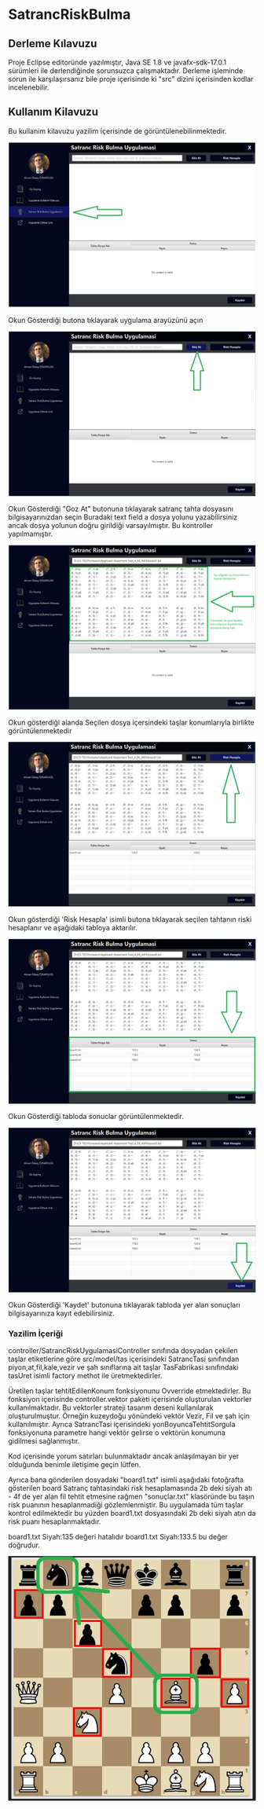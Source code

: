# SatrancRiskBulma


## Derleme Kılavuzu

  Proje Eclipse editoründe yazılmıştır, Java SE 1.8 ve javafx-sdk-17.0.1 sürümleri ile derlendiğinde sorunsuzca çalışmaktadır.
  Derleme işleminde sorun ile karşılaşırsanız bile proje içerisinde ki "src" dizini içerisinden kodlar incelenebilir. 


## Kullanım Kilavuzu
  
  Bu kullanim kilavuzu yazilim içerisinde de görüntülenebilinmektedir. 
  
 
 ![Kullanim Kilavuzu 1](https://github.com/AhmetOzkarsligil/SatrancRiskBulma/blob/master/src/images/userGuide/0.jpg)
 
 Okun Gösterdiği butona tıklayarak uygulama arayüzünü açın
  
  
  
  
  ![Kullanim Kilavuzu 2](https://github.com/AhmetOzkarsligil/SatrancRiskBulma/blob/master/src/images/userGuide/1.jpg)
  
  Okun Gösterdiği "Goz At" butonuna tıklayarak satranç tahta dosyasını bilgisayarınızdan seçin 
	Buradaki text field a dosya yolunu yazabilirsiniz ancak dosya yolunun doğru girildiği varsayılmıştır. Bu kontroller yapılmamıştır.
  
  
  
 
 ![Kullanim Kilavuzu 3](https://github.com/AhmetOzkarsligil/SatrancRiskBulma/blob/master/src/images/userGuide/2.png)
  
  Okun gösterdiği alanda Seçilen dosya içersindeki taşlar konumlarıyla birlikte görüntülenmektedir
  
  


![Kullanim Kilavuzu 4](https://github.com/AhmetOzkarsligil/SatrancRiskBulma/blob/master/src/images/userGuide/3.jpg)
  
  Okun gösterdiği 'Risk Hesapla' isimli butona tıklayarak seçilen tahtanın riski hesaplanır ve aşağıdaki tabloya aktarılır.
  
  
  
 
 ![Kullanim Kilavuzu 4](https://github.com/AhmetOzkarsligil/SatrancRiskBulma/blob/master/src/images/userGuide/4.jpg)
  
  Okun Gösterdiği tabloda sonuclar görüntülenmektedir.
  
  
  
  
  ![Kullanim Kilavuzu 4](https://github.com/AhmetOzkarsligil/SatrancRiskBulma/blob/master/src/images/userGuide/5.jpg)
 
  Okun Gösterdiği 'Kaydet' butonuna tıklayarak tabloda yer alan sonuçları bilgisayarınıza kayıt edebilirsiniz.
  
### Yazilim İçeriği
   
   controller/SatrancRiskUygulamasiController sınıfında dosyadan çekilen taşlar etiketlerine göre src/model/tas içerisindeki SatrancTasi sınıfından  piyon,at,fil,kale,vezir ve şah sınıflarına ait taşlar TasFabrikasi sınıfındaki tasUret isimli factory methot ile üretmektedirler.
   
   Üretilen taşlar tehtitEdilenKonum fonksiyonunu Ovverride etmektedirler. Bu fonksiyon içerisinde controller.vektor paketi içerisinde oluşturulan vektorler kullanılmaktadır. 
Bu vektorler strateji tasarım deseni kullanılarak oluşturulmuştur. Örneğin kuzeydoğu yönündeki vektör Vezir, Fil ve şah için kullanılmıştır. Ayrıca SatrancTasi içerisindeki yonBoyuncaTehtitSorgula fonksiyonuna parametre hangi vektör gelirse o vektörün konumuna gidilmesi sağlanmıştır. 

Kod içerisinde yorum satırları bulunmaktadır ancak anlaşılmayan bir yer olduğunda benimle iletişime geçin lütfen.
   

Ayrıca bana gönderilen dosyadaki  "board1.txt" isimli aşağıdaki fotoğrafta gösterilen board Satranç tahtasindaki risk hesaplamasında 2b deki siyah atı - 4f de 
yer alan fil tehtit etmesine rağmen  "sonuçlar.txt"  klasöründe bu taşın risk puanının hesaplanmadiği gözlemlenmiştir. 
Bu uygulamada tüm taşlar kontrol edilmektedir bu yüzden board1.txt dosyasındaki  2b deki siyah atın da risk puanı 
hesaplanmaktadır. 

 board1.txt		Siyah:135		değeri hatalıdır 
 board1.txt		Siyah:133.5		bu değer doğrudur.

![Hatali Board](https://github.com/AhmetOzkarsligil/SatrancRiskBulma/blob/master/hataliBoard.jpg)

